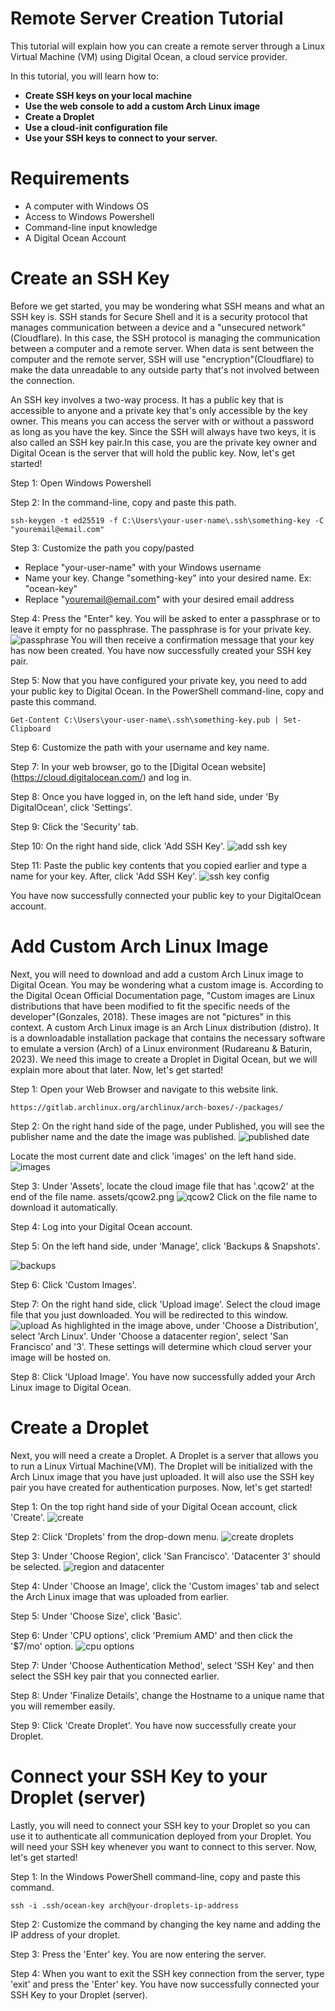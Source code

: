 # Remote Server Creation Tutorial 
This tutorial will explain how you can create a remote server through a Linux Virtual Machine (VM) using Digital Ocean, a cloud service provider. 

In this tutorial, you will learn how to: 
- **Create SSH keys on your local machine**
- **Use the web console to add a custom Arch Linux image**
- **Create a Droplet**
- **Use a cloud-init configuration file**
- **Use your SSH keys to connect to your server.**

# Requirements
- A computer with Windows OS 
- Access to Windows Powershell 
- Command-line input knowledge 
- A Digital Ocean Account 

# Create an SSH Key 
Before we get started, you may be wondering what SSH means and what an SSH key is. SSH stands for Secure Shell and it is a security protocol that manages communication between a device and a "unsecured network" (Cloudflare). In this case, the SSH protocol is managing the communication between a computer and a remote server. When data is sent between the computer and the remote server, SSH will use "encryption"(Cloudflare) to make the data unreadable to any outside party that's not involved between the connection. 

An SSH key involves a two-way process. It has a public key that is accessible to anyone and a private key that's only accessible by the key owner. This means you can access the server with or without a password as long as you have the key. Since the SSH will always have two keys, it is also called an SSH key pair.In this case, you are the private key owner and Digital Ocean is the server that will hold the public key. Now, let's get started!

Step 1: Open Windows Powershell 

Step 2: In the command-line, copy and paste this path.
``` 
ssh-keygen -t ed25519 -f C:\Users\your-user-name\.ssh\something-key -C "youremail@email.com"
```

Step 3: Customize the path you copy/pasted
- Replace "your-user-name" with your Windows username
- Name your key. Change "something-key" into your desired name. Ex: "ocean-key"
- Replace "youremail@email.com" with your desired email address

Step 4: Press the "Enter" key. You will be asked to enter a passphrase or to leave it empty for no passphrase. The passphrase is for your private key. 
![passphrase](./assets/passphrase.png)
You will then receive a confirmation message that your key has now been created. You have now successfully created your SSH key pair. 

Step 5: Now that you have configured your private key, you need to add your public key to Digital Ocean. In the PowerShell command-line, copy and paste this command. 
```
Get-Content C:\Users\your-user-name\.ssh\something-key.pub | Set-Clipboard
```

Step 6: Customize the path with your username and key name. 

Step 7: In your web browser, go to the [Digital Ocean website] (https://cloud.digitalocean.com/) and log in. 

Step 8: Once you have logged in, on the left hand side, under 'By DigitalOcean', click 'Settings'. 

Step 9: Click the 'Security' tab. 

Step 10: On the right hand side, click 'Add SSH Key'. 
![add ssh key](./assets/addkey.png)

Step 11: Paste the public key contents that you copied earlier and type a name for your key. After, click 'Add SSH Key'. 
![ssh key config](./assets/keyconfig.png)

You have now successfully connected your public key to your DigitalOcean account. 


# Add Custom Arch Linux Image 
Next, you will need to download and add a custom Arch Linux image to Digital Ocean. You may be wondering what a custom image is. According to the Digital Ocean Official Documentation page, "Custom images are Linux distributions that have been modified to fit the specific needs of the developer"(Gonzales, 2018). These images are not "pictures" in this context. A custom Arch Linux image is an Arch Linux distribution (distro). It is a downloadable installation package that contains the necessary software to emulate a version (Arch) of a Linux environment (Rudareanu & Baturin, 2023). We need this image to create a Droplet in Digital Ocean, but we will explain more about that later. Now, let's get started! 

Step 1: Open your Web Browser and navigate to this website link. 
```
https://gitlab.archlinux.org/archlinux/arch-boxes/-/packages/
```

Step 2: On the right hand side of the page, under Published, you will see the publisher name and the date the image was published. 
![published date](./assets/publisheddate.png)

Locate the most current date and click 'images' on the left hand side. 
![images](./assets/images.png)

Step 3: Under 'Assets', locate the cloud image file that has '.qcow2' at the end of the file name.
assets/qcow2.png
![qcow2](./assets/qcow2.png)
Click on the file name to download it automatically. 

Step 4: Log into your Digital Ocean account. 

Step 5: On the left hand side, under 'Manage', click 'Backups & Snapshots'. 

![backups](./assets/backups.png)

Step 6: Click 'Custom Images'. 

Step 7: On the right hand side, click 'Upload image'. Select the cloud image file that you just downloaded. You will be redirected to this window. 
![upload](./assets/upload.png)
As highlighted in the image above, under 'Choose a Distribution', select 'Arch Linux'. Under 'Choose a datacenter region', select 'San Francisco' and '3'. These settings will determine which cloud server your image will be hosted on. 

Step 8: Click 'Upload Image'. You have now successfully added your Arch Linux image to Digital Ocean. 

# Create a Droplet
Next, you will need a create a Droplet. A Droplet is a server that allows you to run a Linux Virtual Machine(VM). The Droplet will be initialized with the Arch Linux image that you have just uploaded. It will also use the SSH key pair you have created for authentication purposes. Now, let's get started!

Step 1: On the top right hand side of your Digital Ocean account, click 'Create'. 
![create](./assets/create.png)

Step 2: Click 'Droplets' from the drop-down menu. 
![create droplets](./assets/createdroplets.png)

Step 3: Under 'Choose Region', click 'San Francisco'. 'Datacenter 3' should be selected. 
![region and datacenter](./assets/datacenter3.png)

Step 4: Under 'Choose an Image', click the 'Custom images' tab and select the Arch Linux image that was uploaded from earlier. 

Step 5: Under 'Choose Size', click 'Basic'. 

Step 6: Under 'CPU options', click 'Premium AMD' and then click the '$7/mo' option. 
![cpu options](./assets/cpuoptions.png)

Step 7: Under 'Choose Authentication Method', select 'SSH Key' and then select the SSH key pair that you connected earlier. 

Step 8: Under 'Finalize Details', change the Hostname to a unique name that you will remember easily. 

Step 9: Click 'Create Droplet'. You have now successfully create your Droplet. 

# Connect your SSH Key to your Droplet (server)
Lastly, you will need to connect your SSH key to your Droplet so you can use it to authenticate all communication deployed from your Droplet. You will need your SSH key whenever you want to connect to this server. Now, let's get started! 

Step 1: In the Windows PowerShell command-line, copy and paste this command. 
```
ssh -i .ssh/ocean-key arch@your-droplets-ip-address
```

Step 2: Customize the command by changing the key name and adding the IP address of your droplet. 

Step 3: Press the 'Enter' key. You are now entering the server. 

Step 4: When you want to exit the SSH key connection from the server, type 'exit' and press the 'Enter' key. You have now successfully connected your SSH Key to your Droplet (server). 








